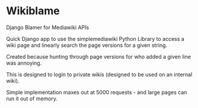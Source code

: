 # Wikiblame
Django Blamer for Mediawiki APIs

Quick Django app to use the simplemediawiki Python Library to access a wiki page and linearly search the page versions for a given string.

Created because hunting through page versions for who added a given line was annoying.

This is designed to login to private wikis (designed to be used on an internal wiki).

Simple implementation maxes out at 5000 requests - and large pages can run it out of memory.
